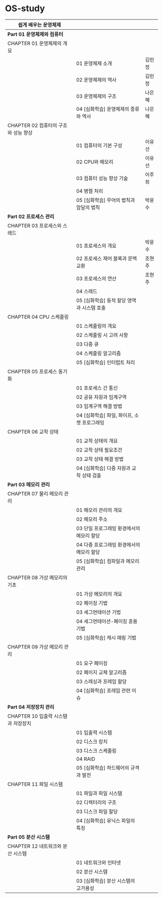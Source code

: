 # OS-study

| 쉽게 배우는 운영체제         |                             |     |
|---------------------------|-----------------------------|-----|
| __Part 01 운영체제와 컴퓨터__         |                             |     |
| CHAPTER 01 운영체제의 개요       |                             |     |
|                           | 01 운영체제 소개                  | 김민정 |
|                           | 02 운영체제의 역사                 | 김민정 |
|                           | 03 운영체제의 구조                 | 나은혜 |
|                           | 04 [심화학습] 운영체제의 종류와 역사      | 나은혜 |
| CHAPTER 02 컴퓨터의 구조와 성능 향상 |                             |     |
|                           | 01 컴퓨터의 기본 구성               | 이유선 |
|                           | 02 CPU와 메모리                 | 이유선 |
|                           | 03 컴퓨터 성능 향상 기술             | 이주희 |
|                           | 04 병렬 처리                    |     |
|                           | 05 [심화학습] 무어의 법칙과 암달의 법칙    | 박윤수 |
| __Part 02 프로세스 관리__           |                             |     |
| CHAPTER 03 프로세스와 스레드      |                             |     |
|                           | 01 프로세스의 개요                 | 박윤수 |
|                           | 02 프로세스 제어 블록과 문맥 교환        | 조현주 |
|                           | 03 프로세스의 연산                 | 조현주 |
|                           | 04 스레드                      |     |
|                           | 05 [심화학습] 동적 할당 영역과 시스템 호출  |     |
| CHAPTER 04 CPU 스케줄링       |                             |     |
|                           | 01 스케줄링의 개요                 |     |
|                           | 02 스케줄링 시 고려 사항             |     |
|                           | 03 다중 큐                     |     |
|                           | 04 스케줄링 알고리즘                |     |
|                           | 05 [심화학습] 인터럽트 처리           |     |
| CHAPTER 05 프로세스 동기화       |                             |     |
|                           | 01 프로세스 간 통신                |     |
|                           | 02 공유 자원과 임계구역              |     |
|                           | 03 임계구역 해결 방법               |     |
|                           | 04 [심화학습] 파일, 파이프, 소켓 프로그래밍 |     |
| CHAPTER 06 교착 상태          |                             |     |
|                           | 01 교착 상태의 개요                |     |
|                           | 02 교착 상태 필요조건               |     |
|                           | 03 교착 상태 해결 방법              |     |
|                           | 04 [심화학습] 다중 자원과 교착 상태 검출   |     |
| __Part 03 메모리 관리__            |                             |     |
| CHAPTER 07 물리 메모리 관리      |                             |     |
|                           | 01 메모리 관리의 개요               |     |
|                           | 02 메모리 주소                   |     |
|                           | 03 단일 프로그래밍 환경에서의 메모리 할당    |     |
|                           | 04 다중 프로그래밍 환경에서의 메모리 할당    |     |
|                           | 05 [심화학습] 컴파일과 메모리 관리       |     |
| CHAPTER 08 가상 메모리의 기초     |                             |     |
|                           | 01 가상 메모리의 개요               |     |
|                           | 02 페이징 기법                   |     |
|                           | 03 세그먼테이션 기법                |     |
|                           | 04 세그먼테이션-페이징 혼용 기법         |     |
|                           | 05 [심화학습] 캐시 매핑 기법          |     |
| CHAPTER 09 가상 메모리 관리      |                             |     |
|                           | 01 요구 페이징                   |     |
|                           | 02 페이지 교체 알고리즘              |     |
|                           | 03 스레싱과 프레임 할당              |     |
|                           | 04 [심화학습] 프레임 관련 이슈         |     |
| __Part 04 저장장치 관리__           |                             |     |
| CHAPTER 10 입출력 시스템과 저장장치  |                             |     |
|                           | 01 입출력 시스템                  |     |
|                           | 02 디스크 장치                   |     |
|                           | 03 디스크 스케줄링                 |     |
|                           | 04 RAID                     |     |
|                           | 05 [심화학습] 하드웨어의 규격과 발전      |     |
| CHAPTER 11 파일 시스템         |                             |     |
|                           | 01 파일과 파일 시스템               |     |
|                           | 02 디렉터리의 구조                 |     |
|                           | 03 디스크 파일 할당                |     |
|                           | 04 [심화학습] 유닉스 파일의 특징        |     |
| __Part 05 분산 시스템__            |                             |     |
| CHAPTER 12 네트워크와 분산 시스템   |                             |     |
|                           | 01 네트워크와 인터넷                |     |
|                           | 02 분산 시스템                   |     |
|                           | 03 [심화학습] 분산 시스템의 고가용성      |
